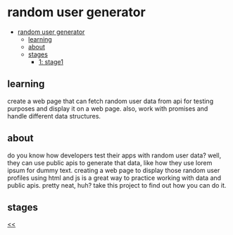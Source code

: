 # random user generator

- [random user generator](#random-user-generator)
  - [learning](#learning)
  - [about](#about)
  - [stages](#stages)
    - [1: stage1](#1-stage1)

## learning
create a web page that can fetch random user data from api for testing purposes and display it on a web page. also, work with promises and handle different data structures.

## about
do you know how developers test their apps with random user data? well, they can use public apis to generate that data, like how they use lorem ipsum for dummy text. creating a web page to display those random user profiles using html and js is a great way to practice working with data and public apis. pretty neat, huh? take this project to find out how you can do it.

## stages

[<<](https://github.com/eucarizan/front-end/blob/main/README.md)
<!--
:%s/\(Sample \(Input\|Output\) \d:\)\n\(.*\)/```\r\r**\1**\r```\3/gc

### 0: 
<details>
<summary></summary>

#### 0.1 description

#### 0.2 objectives

#### 0.3 examples

</details>
-->

